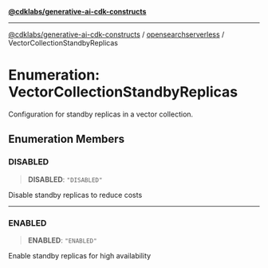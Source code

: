[**@cdklabs/generative-ai-cdk-constructs**](../../../README.md)

***

[@cdklabs/generative-ai-cdk-constructs](../../../README.md) / [opensearchserverless](../README.md) / VectorCollectionStandbyReplicas

# Enumeration: VectorCollectionStandbyReplicas

Configuration for standby replicas in a vector collection.

## Enumeration Members

### DISABLED

> **DISABLED**: `"DISABLED"`

Disable standby replicas to reduce costs

***

### ENABLED

> **ENABLED**: `"ENABLED"`

Enable standby replicas for high availability
